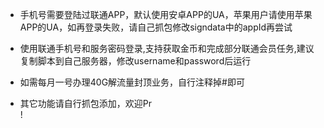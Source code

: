 * 手机号需要登陆过联通APP，默认使用安卓APP的UA，苹果用户请使用苹果APP的UA，如再登录失败，请自己抓包修改signdata中的appId再尝试
  
* 使用联通手机号和服务密码登录,支持获取金币和完成部分联通会员任务,建议复制脚本到自己服务器，修改username和password后运行
  
* 如需每月一号办理40G解流量封顶业务，自行注释掉#即可

* 其它功能请自行抓包添加，欢迎Pr  
!
